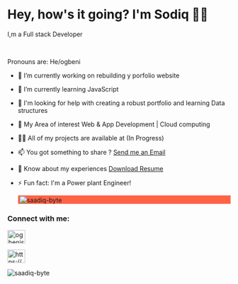 

<h1>Hey, how's it going? I'm Sodiq 👋🏾</h1>
<P> I,m a Full stack Developer</P> <br>
<P>Pronouns are: He/ogbeni</P>

<!--
**Saadiq-Byte/saadiq-Byte** is a ✨ _special_ ✨ repository because its `README.md` (this file) appears on your GitHub profile.

Here are some ideas to get you started:-->

  
- 🔭 I’m currently working on rebuilding y porfolio website

- 🌱 I’m currently learning JavaScript

-  🤔 I'm looking for help with creating a robust portfolio and learning Data structures

- 👯 My Area of interest  Web & App Development | Cloud computing 

- 👨‍💻 All of my projects are available at (In Progress)

- 📫 You got something to share ? <a href="mailto:sodiq-work@hotlook.com">Send  me an Email</a>

- 📄 Know about my experiences <a href="https://docs.google.com/document/d/1RroXXHrPoFqYLjueH1P-4Ys2DeNFWM4-1dQHru8tg6c/edit?usp=sharing" class="button">Download Resume</a>

- ⚡ Fun fact: I'm a Power plant Engineer!
  
  <p style="background-color:Tomato;">&nbsp;<img align="center" src="https://github-readme-stats.vercel.app/api?username=saadiq-byte&show_icons=true&locale=en" alt="saadiq-byte" /></p>
  
<!-- connect profile link  -->
<h3 align="left">Connect with me:</h3> 

<!-- Twitter link -->
<p align="left">
<!-- twitter link profie -->
<a href="https://twitter.com/ogbenisodiq" target="blank"><img align="center" src="https://raw.githubusercontent.com/rahuldkjain/github-profile-readme-generator/master/src/images/icons/Social/twitter.svg" alt="ogbenisodiq" height="30" width="40" /></a> 
</p>

<p align="left">
<a href="https://codepen.io/https://codepen.io/code_engineer" target="blank"><img align="center" src="https://raw.githubusercontent.com/rahuldkjain/github-profile-readme-generator/master/src/images/icons/Social/codepen.svg" alt="https://codepen.io/code_engineer" height="30" width="40" /></a>
</p>

<p align="left"> <img src="https://komarev.com/ghpvc/?username=saadiq-byte&label=Profile%20views&color=0e75b6&style=flat" alt="saadiq-byte" /> </p>
